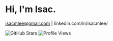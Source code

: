 # Hi, I'm Isac.
isacmlee@gmail.com | linkedin.com/in/isacmlee/

<img src="https://img.shields.io/github/stars/isacmlee?style=social" alt="GitHub Stars"/> <img src="https://komarev.com/ghpvc/?username=isacmlee" alt="Profile Views" />
<br>

